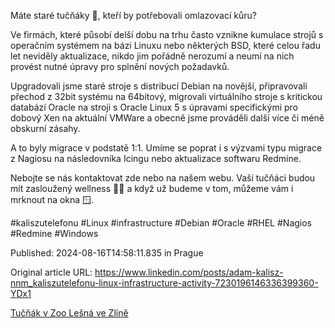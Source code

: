 Máte staré tučňáky 🐧, kteří by potřebovali omlazovací kůru?


Ve firmách, které působí delší dobu na trhu často vznikne kumulace strojů s operačním systémem na bázi Linuxu nebo některých BSD, které celou řadu let neviděly aktualizace, nikdo jim pořádně nerozumí a neumí na nich provést nutné úpravy pro splnění nových požadavků.


Upgradovali jsme staré stroje s distribucí Debian na novější, připravovali přechod z 32bit systému na 64bitový, migrovali virtuálního stroje s kritickou databází Oracle na stroji s Oracle Linux 5 s úpravami specifickými pro dobový Xen na aktuální VMWare a obecně jsme prováděli další více či méně obskurní zásahy.


A to byly migrace v podstatě 1:1. Umíme se poprat i s výzvami typu migrace z Nagiosu na následovníka Icingu nebo aktualizace softwaru Redmine.


Nebojte se nás kontaktovat zde nebo na našem webu. Vaši tučňáci budou mít zasloužený wellness 🛀💆 a když už budeme v tom, můžeme vám i mrknout na okna 🪟.


#kaliszutelefonu #Linux #infrastructure #Debian #Oracle #RHEL #Nagios #Redmine #Windows


Published: 2024-08-16T14:58:11.835 in Prague

Original article URL: https://www.linkedin.com/posts/adam-kalisz-nnm_kaliszutelefonu-linux-infrastructure-activity-7230196146336399360-YDx1

[Tučňák v Zoo Lešná ve Zlíně](./media/penguin-lesna-zlin.jpg)